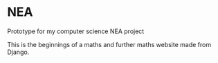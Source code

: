 # NEA
Prototype for my computer science NEA project

This is the beginnings of a maths and further maths website made from Django.
